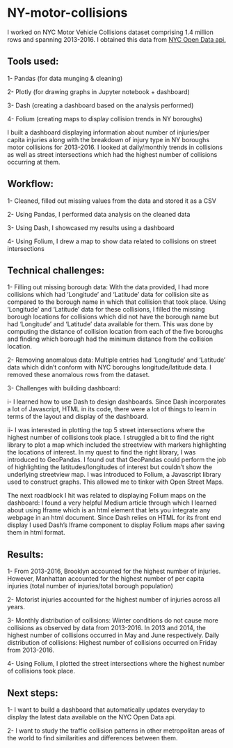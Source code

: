 # NY-motor-collisions

I worked on NYC Motor Vehicle Collisions dataset comprising 1.4 million rows and spanning 2013-2016. I obtained this data from [NYC Open Data api.](https://data.cityofnewyork.us/Public-Safety/NYPD-Motor-Vehicle-Collisions/h9gi-nx95)

## Tools used:

1- Pandas (for data munging & cleaning)

2- Plotly (for drawing graphs in Jupyter notebook + dashboard)

3- Dash (creating a dashboard based on the analysis performed)

4- Folium (creating maps to display collision trends in NY boroughs)

I built a dashboard displaying information about number of injuries/per capita injuries along with the breakdown of injury type in NY boroughs motor collisions for 2013-2016. I looked at daily/monthly trends in collisions as well as street intersections which had the highest number of collisions occurring at them. 

## Workflow:

1- Cleaned, filled out missing values from the data and stored it as a CSV

2- Using Pandas, I performed data analysis on the cleaned data 

3- Using Dash, I showcased my results using a dashboard

4- Using Folium, I drew a map to show data related to collisions on street intersections

## Technical challenges:

1- Filling out missing borough data: With the data provided, I had more collisions which had ‘Longitude’ and ‘Latitude’ data for collision site as compared to the borough name in which that collision that took place. 
Using ‘Longitude’ and ‘Latitude’ data for these collisions, I filled the missing borough locations for collisions which did not have the borough name but had ‘Longitude’ and ‘Latitude’ data available for them. This was done by computing the distance of collision location from each of the five boroughs and finding which borough had the minimum distance from the collision location. 

2- Removing anomalous data: Multiple entries had ‘Longitude’ and ‘Latitude’ data which didn’t conform with NYC boroughs longitude/latitude data. I removed these anomalous rows from the dataset.

3- Challenges with building dashboard:

i- I learned how to use Dash to design dashboards. Since Dash incorporates a lot of Javascript, HTML in its code, there were a lot of things to learn in terms of the layout and display of the dashboard.

ii- I was interested in plotting the top 5 street intersections where the highest number of collisions took place. I struggled a bit to find the right library to plot a map which included the streetview with markers highlighting the locations of interest.
In my quest to find the right library, I was introduced to GeoPandas. I found out that GeoPandas could perform the job of highlighting the latitudes/longitudes of interest but couldn’t show the underlying streetview map. 
I was introduced to Folium, a Javascript library used to construct graphs. This allowed me to tinker with Open Street Maps. 

The next roadblock I hit was related to displaying Folium maps on the dashboard: I found a very helpful Medium article through which I learned about using Iframe which is an html element that lets you integrate any webpage in an html document. Since Dash relies on HTML for its front end display I used Dash’s Iframe component to display Folium maps after saving them in html format. 

## Results:

1- From 2013-2016, Brooklyn accounted for the highest number of injuries. However, Manhattan accounted for the highest number of per capita injuries (total number of injuries/total borough population)

2- Motorist injuries accounted for the highest number of injuries across all years. 

3- Monthly distribution of collisions: Winter conditions do not cause more collisions as observed by data from 2013-2016. In 2013 and 2014, the highest number of collisions occurred in May and June respectively. 
Daily distribution of collisions: Highest number of collisions occurred on Friday from 2013-2016.

4- Using Folium, I plotted the street intersections where the highest number of collisions took place. 

## Next steps:

1- I want to build a dashboard that automatically updates everyday to display the latest data available on the NYC Open Data api.

2- I want to study the traffic collision patterns in other metropolitan areas of the world to find similarities and differences between them.
